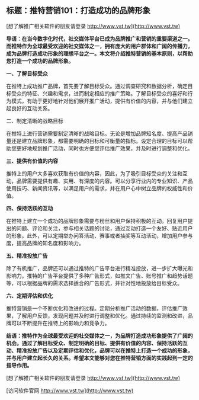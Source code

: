 ## **标题：推特营销101：打造成功的品牌形象**

[想了解推广相关软件的朋友请登录 http://www.vst.tw](http://www.vst.tw)

**导语：在当今数字化时代，社交媒体平台已成为品牌推广和营销的重要渠道之一。而推特作为全球最受欢迎的社交媒体之一，拥有庞大的用户群体和广阔的传播力，成为品牌打造成功形象的理想平台之一。本文将介绍推特营销的基本原则，以帮助您打造一个成功的品牌形象。**

**一、了解目标受众**

在推特上成功推广品牌，首先要了解目标受众。通过调查研究和数据分析，确定目标受众的特征、兴趣和需求，进而制定相应的推广策略。了解目标受众的喜好和行为模式，有助于更好地针对他们展开推广活动，提供有价值的内容，并与他们建立起良好的互动关系。

二、制定清晰的战略目标

在推特上进行营销需要制定清晰的战略目标。无论是增加品牌知名度、提高产品销量还是建立品牌形象，都需要明确的目标和可衡量的指标。设定合理的目标可以帮助您更好地规划推广活动，同时也方便您评估推广效果，并及时进行调整和优化。

**三、提供有价值的内容**

推特上的用户大多喜欢获取有价值的内容，因此，为了吸引目标受众的关注和互动，品牌需要提供有趣、实用、有深度的内容。可以分享行业内的专业知识、产品使用技巧、新闻资讯等，以满足用户的需求，并在用户心中树立品牌的权威性和价值。

**四、保持活跃的互动**

在推特上建立一个成功的品牌形象需要与粉丝和用户保持积极的互动。回复用户提出的问题、评论和关注，参与相关话题的讨论，通过互动打造一个友好、贴近用户的形象。此外，可以定期举办问答活动、赛事或者抽奖等互动活动，增加用户参与度，提高品牌的知名度和影响力。

**五、精准投放广告**

除了有机推广，品牌还可以通过推特的广告平台进行精准投放，进一步扩大曝光和影响力。推特的广告平台提供了多种广告形式，如推文广告、账号推广和趋势话题等，可以根据品牌的需求选择适合的广告形式，并针对性地投放给目标受众。

**六、定期评估和优化**

推特营销是一个不断优化和改进的过程。定期分析推广活动的数据，评估推广效果，了解用户反馈，发现问题并及时进行调整和优化。通过持续的监测和改进，品牌可以不断提升在推特上的影响力和竞争力。

**结语：推特作为全球最受欢迎的社交媒体之一，为品牌打造成功形象提供了广阔的机会。通过了解目标受众、制定明确的目标、提供有价值的内容、保持活跃的互动、精准投放广告以及定期评估和优化，品牌可以在推特上打造一个成功的形象，并与用户建立起长久的关系。希望本文能够对您在推特营销方面的实践起到一定的指导作用。**

[想了解推广相关软件的朋友请登录 http://www.vst.tw](http://www.vst.tw)


[访问软件官网 http://www.vst.tw](http://www.vst.tw)
